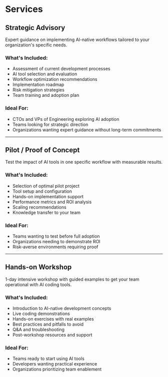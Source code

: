 # Services

## Strategic Advisory
Expert guidance on implementing AI-native workflows tailored to your organization's specific needs.

### What's Included:
- Assessment of current development processes
- AI tool selection and evaluation
- Workflow optimization recommendations
- Implementation roadmap
- Risk mitigation strategies
- Team training and adoption plan

### Ideal For:
- CTOs and VPs of Engineering exploring AI adoption
- Teams looking for strategic direction
- Organizations wanting expert guidance without long-term commitments

---

## Pilot / Proof of Concept
Test the impact of AI tools in one specific workflow with measurable results.

### What's Included:
- Selection of optimal pilot project
- Tool setup and configuration
- Hands-on implementation support
- Performance metrics and ROI analysis
- Scaling recommendations
- Knowledge transfer to your team

### Ideal For:
- Teams wanting to test before full adoption
- Organizations needing to demonstrate ROI
- Risk-averse environments requiring proof

---

## Hands-on Workshop
1-day intensive workshop with guided examples to get your team operational with AI coding tools.

### What's Included:
- Introduction to AI-native development concepts
- Live coding demonstrations
- Hands-on exercises with real examples
- Best practices and pitfalls to avoid
- Q&A and troubleshooting
- Post-workshop resources and support

### Ideal For:
- Teams ready to start using AI tools
- Developers wanting practical experience
- Organizations prioritizing team enablement